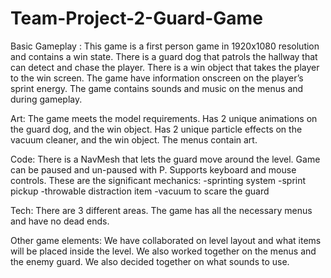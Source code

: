 # Team-Project-2-Guard-Game

Basic Gameplay :
	This game is a first person game in 1920x1080 resolution and contains a win state. 
  There is a guard dog that patrols the hallway that can detect and chase the player. 
  There is a win object that takes the player to the win screen. 
  The game have information onscreen on the player’s sprint energy.
  The game contains sounds and music on the menus and during gameplay. 

Art: 
	The game meets the model requirements.
  Has 2 unique animations on the guard dog, and the win object.
  Has 2 unique particle effects on the vacuum cleaner, and the win object. 
  The menus contain art.

Code:
	There is a NavMesh that lets the guard move around the level.
  Game can be paused and un-paused with P. 
  Supports keyboard and mouse controls.
  These are the significant mechanics: 
  -sprinting system
  -sprint pickup
  -throwable distraction item
  -vacuum to scare the guard

Tech:
	There are 3 different areas.
  The game has all the necessary menus and have no dead ends.

Other game elements:
	We have collaborated on level layout and what items will be placed inside the level.
  We also worked together on the menus and the enemy guard.
  We also decided together on what sounds to use.
